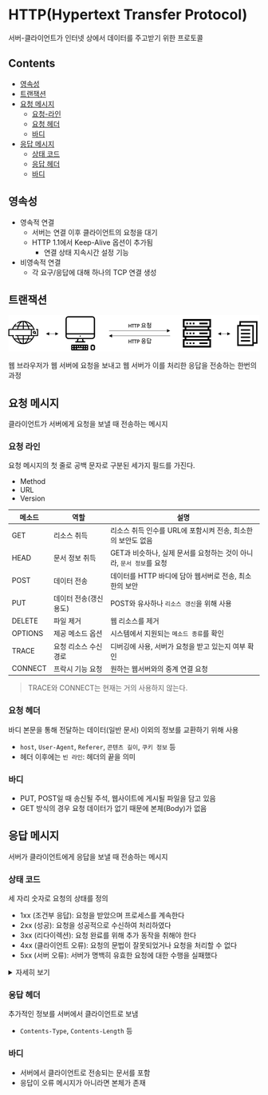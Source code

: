 HTTP(Hypertext Transfer Protocol)
===

서버-클라이언트가 인터넷 상에서 데이터를 주고받기 위한 프로토콜

Contents
---

- [영속성](#영속성)
- [트랜잭션](#트랜잭션)
- [요청 메시지](#요청-메시지)
  - [요청-라인](#요청-라인)
  - [요청 헤더](#요청-헤더)
  - [바디](#바디)
- [응답 메시지](#응답-메시지)
  - [상태 코드](#상태-코드)
  - [응답 헤더](#응답-헤더)
  - [바디](#바디-1)

영속성
---

- 영속적 연결
  - 서버는 연결 이후 클라이언트의 요청을 대기
  - HTTP 1.1에서 Keep-Alive 옵션이 추가됨
    - 연결 상태 지속시간 설정 기능
- 비영속적 연결
  - 각 요구/응답에 대해 하나의 TCP 연결 생성

트랜잭션
---

![HTTP 트랜잭션](images/2020-06-04-15-20-24.png)

웹 브라우저가 웹 서버에 요청을 보내고 웹 서버가 이를 처리한 응답을 전송하는 한번의 과정

요청 메시지
---

클라이언트가 서버에게 요청을 보낼 때 전송하는 메시지

### 요청 라인

요청 메시지의 첫 줄로 공백 문자로 구분된 세가지 필드를 가진다.

- Method
- URL
- Version

| 메소드 | 역할 | 설명 |
|--------|------|------|
| GET | 리소스 취득 | 리소스 취득 인수를 URL에 포함시켜 전송, 최소한의 보안도 없음 |
| HEAD | 문서 정보 취득 | GET과 비슷하나, 실제 문서를 요청하는 것이 아니라, `문서 정보`를 요청 |
| POST | 데이터 전송 | 데이터를 HTTP 바디에 담아 웹서버로 전송, 최소한의 보안 |
| PUT | 데이터 전송(갱신 용도) | POST와 유사하나 `리소스 갱신`을 위해 사용 |
| DELETE | 파일 제거 | 웹 리소스를 제거 |
| OPTIONS | 제공 메소드 옵션 | 시스템에서 지원되는 `메소드 종류`를 확인 |
| TRACE | 요청 리소스 수신 경로 | 디버깅에 사용, 서버가 요청을 받고 있는지 여부 확인 |
| CONNECT | 프락시 기능 요청 | 원하는 웹서버와의 중계 연결 요청 |

> TRACE와 CONNECT는 현재는 거의 사용하지 않는다.

### 요청 헤더

바디 본문을 통해 전달하는 데이터(일반 문서) 이외의 정보를 교환하기 위해 사용

- `host`, `User-Agent`, `Referer`, `콘텐츠 길이`, `쿠키 정보` 등
- 헤더 이후에는 `빈 라인`: 헤더의 끝을 의미

### 바디

- PUT, POST일 때 송신될 주석, 웹사이트에 게시될 파일을 담고 있음
- GET 방식의 경우 요청 데이터가 없기 때문에 본체(Body)가 없음

응답 메시지
---

서버가 클라이언트에게 응답을 보낼 때 전송하는 메시지

### 상태 코드

세 자리 숫자로 요청의 상태를 정의

- 1xx (조건부 응답): 요청을 받았으며 프로세스를 계속한다
- 2xx (성공): 요청을 성공적으로 수신하여 처리하였다
- 3xx (리다이렉션): 요청 완료를 위해 추가 동작을 취해야 한다
- 4xx (클라이언트 오류): 요청의 문법이 잘못되었거나 요청을 처리할 수 없다
- 5xx (서버 오류): 서버가 명백히 유효한 요청에 대한 수행을 실패했다

<details><summary>자세히 보기</summary>

| 상태 코드 | 설명 |
|-----------|------|
| 100(continue) | 요청의 첫 부분이 서버 도착했으며 나머지를 기다리고 있는 상태. 요청자는 요청을 계속해야한다. |
| 101(Switching Protocols) | 요청자가 서버에 프로토콜 전환을 요청했으며 서버는 이를 승인하는 중이다. |
| 200(Ok) | 서버가 요청을 제대로 처리했다. |
| 201(Created) | 성공적으로 요청되었으며 서버가 새 리소스를 작성했다. |
| 202(Accepted) | 서버가 요청을 접수했지만 아직 처리하지 않았다. |
| 204(No Content) | 성공적으로 처리했지만 컨텐츠를 제공하지는 않는다. |
| 301(Moved Permanently) | 요청한 페이지를 새 위치로 영구적으로 이동했다.
| 302(Found) | 현재 서버가 다른 위치의 페이지로 요청에 응답하고 있지만 요청자는 향후 요청 시 원래 위치를 계속 사용해야 한다. |
| 304(Not Modified) | 마지막 요청 이후 요청한 페이지는 수정되지 않았다. 클라이언트 내 캐시 사용 |
| 400(Bad Request) | 요청 자체가 잘못되었을때 사용하는 코드이다. |
| 401(Unauthorized) | 인증이 필요한 리소스에 인증 없이 접근할 경우 발생한다. |
| 403(Forbidden) | 서버가 요청을 거부할 때 발생한다. |
| 404(Not Found) | 찾는 리소스가 없다는 뜻이다. |
| 405(Method Not Allowed) | 서버에서 허용되지 않은 메소드로 요청시 사용하는 코드이다. |
| 500(Internal Server Error) | 서버에 오류가 발생해 작업을 수행할 수 없을 때 사용된다. |
| 501(Not Implemented) | 서버가 요청을 수행하는데 필요한 기능을 지원하지 않는 경우 사용된다. |
| 502(Bad Gateway) |  게이트웨이가 연결된 서버로부터 잘못된 응답을 받았을 때 사용된다. |
| 504(Gateway Timeout) | 게이트웨이가 연결된 서버로부터 응답을 받을 수 없었을 때 사용된다. |

</details>

### 응답 헤더

추가적인 정보를 서버에서 클라이언트로 보냄

- `Contents-Type`, `Contents-Length` 등

### 바디

- 서버에서 클라이언트로 전송되는 문서를 포함
- 응답이 오류 메시지가 아니라면 본체가 존재
